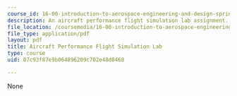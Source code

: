 ```yaml
---
course_id: 16-00-introduction-to-aerospace-engineering-and-design-spring-2003
description: An aircraft performance flight simulation lab assignment.
file_location: /coursemedia/16-00-introduction-to-aerospace-engineering-and-design-spring-2003/07c93f87e9b064896209c702e48d8468_PS3_2003.pdf
file_type: application/pdf
layout: pdf
title: Aircraft Performance Flight Simulation Lab
type: course
uid: 07c93f87e9b064896209c702e48d8468

---
```

None